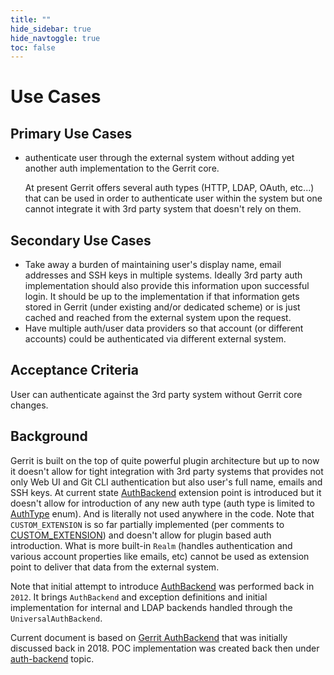 ```yaml
---
title: ""
hide_sidebar: true
hide_navtoggle: true
toc: false
---
```


# Use Cases

## <a id="primary"> Primary Use Cases

* authenticate user through the external system without
  adding yet another auth implementation to the Gerrit core. 

  At present Gerrit offers several auth types (HTTP, LDAP, OAuth, etc...)
  that can be used in order to authenticate user within the system but one
  cannot integrate it with 3rd party system that doesn't rely on them.

## <a id="secondary"> Secondary Use Cases

* Take away a burden of maintaining user's display name,
  email addresses and SSH keys in multiple systems. Ideally 3rd party auth
  implementation should also provide this information upon successful
  login. It should be up to the implementation if that information gets
  stored in Gerrit (under existing and/or dedicated scheme) or is just
  cached and reached from the external system upon the request.
* Have multiple auth/user data providers so that account (or different
  accounts) could be authenticated via different external system.

## <a id="acceptance-criteria"> Acceptance Criteria

User can authenticate against the 3rd party system without Gerrit core
changes.

## <a id="background"> Background

Gerrit is built on the top of quite powerful plugin architecture but up
to now it doesn't allow for tight integration with 3rd party systems that
provides not only Web UI and Git CLI authentication but also user's full
name, emails and SSH keys. At current state
[AuthBackend](https://gerrit.googlesource.com/gerrit/+/refs/heads/master/java/com/google/gerrit/server/auth/AuthBackend.java)
extension point is introduced but it doesn't allow for introduction of any
new auth type (auth type is limited to
[AuthType](https://gerrit.googlesource.com/gerrit/+/refs/heads/master/java/com/google/gerrit/extensions/client/AuthType.java)
enum). And is literally not used anywhere in the code.
Note that `CUSTOM_EXTENSION` is so far partially implemented (per
comments to
[CUSTOM_EXTENSION](https://gerrit-review.googlesource.com/q/CUSTOM_EXTENSION))
and doesn't allow for plugin based auth introduction. What is more built-in
`Realm` (handles authentication and various account properties like emails,
etc) cannot be used as extension point to deliver that data from the external
system.

Note that initial attempt to introduce
[AuthBackend](https://gerrit-review.googlesource.com/c/gerrit/+/39442)
was performed back in `2012`. It brings `AuthBackend` and exception
definitions and initial implementation for internal and LDAP backends
handled through the `UniversalAuthBackend`.

Current document is based on
[Gerrit AuthBackend](https://docs.google.com/document/d/17LSVzzqoRhpPAnd_fGm3p0_nuPDUA22Kz6Mvx4x3ous)
that was initially discussed back in 2018. POC implementation was created
back then under
[auth-backend](https://gerrit-review.googlesource.com/q/+topic:auth-backend)
topic.
